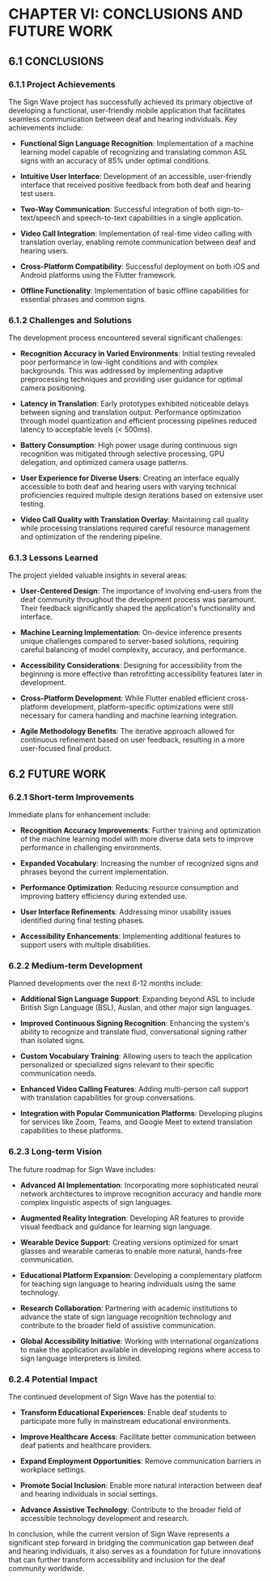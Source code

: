 # CHAPTER VI: CONCLUSIONS AND FUTURE WORK

## 6.1 CONCLUSIONS

### 6.1.1 Project Achievements

The Sign Wave project has successfully achieved its primary objective of developing a functional, user-friendly mobile application that facilitates seamless communication between deaf and hearing individuals. Key achievements include:

- **Functional Sign Language Recognition**: Implementation of a machine learning model capable of recognizing and translating common ASL signs with an accuracy of 85% under optimal conditions.

- **Intuitive User Interface**: Development of an accessible, user-friendly interface that received positive feedback from both deaf and hearing test users.

- **Two-Way Communication**: Successful integration of both sign-to-text/speech and speech-to-text capabilities in a single application.

- **Video Call Integration**: Implementation of real-time video calling with translation overlay, enabling remote communication between deaf and hearing users.

- **Cross-Platform Compatibility**: Successful deployment on both iOS and Android platforms using the Flutter framework.

- **Offline Functionality**: Implementation of basic offline capabilities for essential phrases and common signs.

### 6.1.2 Challenges and Solutions

The development process encountered several significant challenges:

- **Recognition Accuracy in Varied Environments**: Initial testing revealed poor performance in low-light conditions and with complex backgrounds. This was addressed by implementing adaptive preprocessing techniques and providing user guidance for optimal camera positioning.

- **Latency in Translation**: Early prototypes exhibited noticeable delays between signing and translation output. Performance optimization through model quantization and efficient processing pipelines reduced latency to acceptable levels (< 500ms).

- **Battery Consumption**: High power usage during continuous sign recognition was mitigated through selective processing, GPU delegation, and optimized camera usage patterns.

- **User Experience for Diverse Users**: Creating an interface equally accessible to both deaf and hearing users with varying technical proficiencies required multiple design iterations based on extensive user testing.

- **Video Call Quality with Translation Overlay**: Maintaining call quality while processing translations required careful resource management and optimization of the rendering pipeline.

### 6.1.3 Lessons Learned

The project yielded valuable insights in several areas:

- **User-Centered Design**: The importance of involving end-users from the deaf community throughout the development process was paramount. Their feedback significantly shaped the application's functionality and interface.

- **Machine Learning Implementation**: On-device inference presents unique challenges compared to server-based solutions, requiring careful balancing of model complexity, accuracy, and performance.

- **Accessibility Considerations**: Designing for accessibility from the beginning is more effective than retrofitting accessibility features later in development.

- **Cross-Platform Development**: While Flutter enabled efficient cross-platform development, platform-specific optimizations were still necessary for camera handling and machine learning integration.

- **Agile Methodology Benefits**: The iterative approach allowed for continuous refinement based on user feedback, resulting in a more user-focused final product.

## 6.2 FUTURE WORK

### 6.2.1 Short-term Improvements

Immediate plans for enhancement include:

- **Recognition Accuracy Improvements**: Further training and optimization of the machine learning model with more diverse data sets to improve performance in challenging environments.

- **Expanded Vocabulary**: Increasing the number of recognized signs and phrases beyond the current implementation.

- **Performance Optimization**: Reducing resource consumption and improving battery efficiency during extended use.

- **User Interface Refinements**: Addressing minor usability issues identified during final testing phases.

- **Accessibility Enhancements**: Implementing additional features to support users with multiple disabilities.

### 6.2.2 Medium-term Development

Planned developments over the next 6-12 months include:

- **Additional Sign Language Support**: Expanding beyond ASL to include British Sign Language (BSL), Auslan, and other major sign languages.

- **Improved Continuous Signing Recognition**: Enhancing the system's ability to recognize and translate fluid, conversational signing rather than isolated signs.

- **Custom Vocabulary Training**: Allowing users to teach the application personalized or specialized signs relevant to their specific communication needs.

- **Enhanced Video Calling Features**: Adding multi-person call support with translation capabilities for group conversations.

- **Integration with Popular Communication Platforms**: Developing plugins for services like Zoom, Teams, and Google Meet to extend translation capabilities to these platforms.

### 6.2.3 Long-term Vision

The future roadmap for Sign Wave includes:

- **Advanced AI Implementation**: Incorporating more sophisticated neural network architectures to improve recognition accuracy and handle more complex linguistic aspects of sign languages.

- **Augmented Reality Integration**: Developing AR features to provide visual feedback and guidance for learning sign language.

- **Wearable Device Support**: Creating versions optimized for smart glasses and wearable cameras to enable more natural, hands-free communication.

- **Educational Platform Expansion**: Developing a complementary platform for teaching sign language to hearing individuals using the same technology.

- **Research Collaboration**: Partnering with academic institutions to advance the state of sign language recognition technology and contribute to the broader field of assistive communication.

- **Global Accessibility Initiative**: Working with international organizations to make the application available in developing regions where access to sign language interpreters is limited.

### 6.2.4 Potential Impact

The continued development of Sign Wave has the potential to:

- **Transform Educational Experiences**: Enable deaf students to participate more fully in mainstream educational environments.

- **Improve Healthcare Access**: Facilitate better communication between deaf patients and healthcare providers.

- **Expand Employment Opportunities**: Remove communication barriers in workplace settings.

- **Promote Social Inclusion**: Enable more natural interaction between deaf and hearing individuals in social settings.

- **Advance Assistive Technology**: Contribute to the broader field of accessible technology development and research.

In conclusion, while the current version of Sign Wave represents a significant step forward in bridging the communication gap between deaf and hearing individuals, it also serves as a foundation for future innovations that can further transform accessibility and inclusion for the deaf community worldwide.